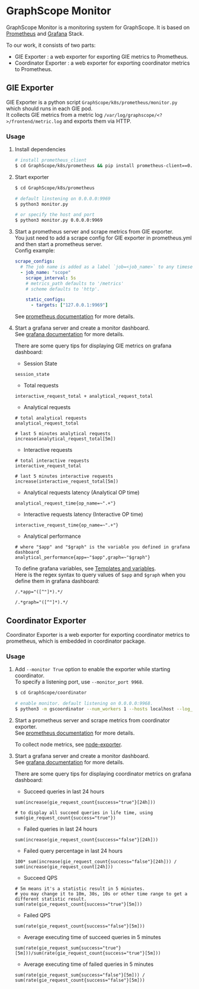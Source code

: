 # GraphScope Monitor
GraphScope Monitor is a monitoring system for GraphScope. It is based on [Prometheus](https://prometheus.io/) and [Grafana](https://grafana.com/) Stack.

To our work, it consists of two parts:   
- GIE Exporter : a web exporter for exporting GIE metrics to Prometheus.
- Coordinator Exporter : a web exporter for exporting coordinator metrics to Prometheus.


## GIE Exporter
GIE Exporter is a python script `GraphScope/k8s/prometheus/monitor.py` which should runs in each GIE pod.  
It collects GIE metrics from a metric log `/var/log/graphscope/<?>/frontend/metric.log` and exports them via HTTP.  

### Usage
1. Install dependencies  
   ```bash
   # install prometheus_client
   $ cd GraphScope/k8s/prometheus && pip install prometheus-client==0.14.1
   ```
2. Start exporter  
   ```bash
   $ cd GraphScope/k8s/prometheus
   
   # default linstening on 0.0.0.0:9969
   $ python3 monitor.py
   
   # or specify the host and port
   $ python3 monitor.py 0.0.0.0:9969
   ```
3. Start a prometheus server and scrape metrics from GIE exporter.  
   You just need to add a scrape config for GIE exporter in prometheus.yml and then start a prometheus server.  
   Config example:  
   ```yaml
   scrape_configs:
     # The job name is added as a label `job=<job_name>` to any timeseries scraped from this config.
     - job_name: "scope"
       scrape_interval: 5s
       # metrics_path defaults to '/metrics'
       # scheme defaults to 'http'.
   
       static_configs:
         - targets: ["127.0.0.1:9969"]
   ```
   
   See [prometheus documentation](https://prometheus.io/docs/introduction/first_steps/) for more details.  

4. Start a grafana server and create a monitor dashboard.  
   See [grafana documentation](https://grafana.com/docs/grafana/v9.0/getting-started/get-started-grafana-prometheus/) for more details.  

   There are some query tips for displaying GIE metrics on grafana dashboard:  
   - Session State  
   ```promql
   session_state
   ```
   - Total requests  
   ```promql
   interactive_request_total + analytical_request_total
   ```
   - Analytical requests  
   ```promql
   # total analytical requests
   analytical_request_total
   
   # last 5 minutes analytical requests
   increase(analytical_request_total[5m])
   ```
   - Interactive requests  
   ```promql
   # total interactive requests
   interactive_request_total
   
   # last 5 minutes interactive requests  
   increase(interactive_request_total[5m])
   ```
   - Analytical requests latency (Analytical OP time)  
   ```promql
   analytical_request_time{op_name=~".+"}
   ```
   - Interactive requests latency (Interactive OP time)  
   ```promql
   interactive_request_time{op_name=~".+"}
   ```
   - Analytical performance  
   ```promql
   # where "$app" and "$graph" is the variable you defined in grafana dashboard
   analytical_performance{app=~"$app",graph=~"$graph"}
   ```
   To define grafana variables, see [Templates and variables](https://grafana.com/docs/grafana/v9.0/variables/).  
   Here is the regex syntax to query values of `$app` and `$graph` when you define them in grafana dashboard:  
   
   ```
   /.*app="([^"]*).*/
   
   /.*graph="([^"]*).*/
   ```
   
## Coordinator Exporter
Coordinator Exporter is a web exporter for exporting coordinator metrics to prometheus, which is embedded in coordinator package.  

### Usage
1. Add `--monitor True`  option to enable the exporter while starting coordinator.  
   To specify a listening port, use `--monitor_port 9968`.   
   
   ```bash 
   $ cd GraphScope/coordinator
   
   # enable monitor. default listening on 0.0.0.0:9968.
   $ python3 -m gscoordinator --num_workers 1 --hosts localhost --log_level INFO --timeout_seconds 600 --port 50254 --cluster_type hosts --instance_id svuifn --vineyard_shared_mem 4G --monitor True --monitor_port 9968
   ```
2. Start a prometheus server and scrape metrics from coordinator exporter.  
   See [prometheus documentation](https://prometheus.io/docs/introduction/first_steps/) for more details.  

   To collect node metrics, see [node-exporter](https://prometheus.io/docs/guides/node-exporter/).  

3. Start a grafana server and create a monitor dashboard.  
   See [grafana documentation](https://grafana.com/docs/grafana/v9.0/getting-started/get-started-grafana-prometheus/) for more details.  

   There are some query tips for displaying coordinator metrics on grafana dashboard:   
   - Succeed queries in last 24 hours  
   ```promql
   sum(increase(gie_request_count{success="true"}[24h]))
   
   # to display all succeed queries in life time, using
   sum(gie_request_count{success="true"})
   ```
   - Failed queries in last 24 hours  
   ```promql
   sum(increase(gie_request_count{success="false"}[24h]))
   ```
   - Failed query percentage in last 24 hours  
   ```promql
   100* sum(increase(gie_request_count{success="false"}[24h])) / sum(increase(gie_request_count[24h]))
   ```
   - Succeed QPS
   ```promql
   # 5m means it's a statistic result in 5 miniutes.
   # you may change it to 10m, 30s, 10s or other time range to get a different statistic result.  
   sum(rate(gie_request_count{success="true"}[5m])) 
   ```
   - Failed QPS
   ```promql
   sum(rate(gie_request_count{success="false"}[5m]))
   ```
   - Average executing time of succeed queries in 5 minutes
   ```promql
   sum(rate(gie_request_sum{success="true"}[5m]))/sum(rate(gie_request_count{success="true"}[5m]))
   ```
   - Average executing time of failed queries in 5 minutes
   ```promql
   sum(rate(gie_request_sum{success="false"}[5m])) / sum(rate(gie_request_count{success="false"}[5m]))
   ```